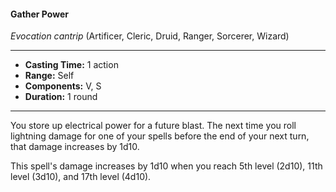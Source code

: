 #### Gather Power
*Evocation cantrip* (Artificer, Cleric, Druid, Ranger, Sorcerer, Wizard)
___
- **Casting Time:** 1 action
- **Range:** Self
- **Components:** V, S
- **Duration:** 1 round
---
You store up electrical power for a future blast. The next time you roll lightning damage for one of your spells before the end of your next turn, that damage increases by 1d10.

This spell's damage increases by 1d10 when you reach 5th level (2d10), 11th level (3d10), and 17th level (4d10).

